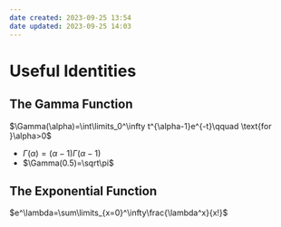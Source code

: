 ```yaml
---
date created: 2023-09-25 13:54
date updated: 2023-09-25 14:03
---
```


# Useful Identities

## The Gamma Function

$\Gamma(\alpha)=\int\limits_0^\infty t^{\alpha-1}e^{-t}\qquad \text{for }\alpha>0$

- $\Gamma(\alpha)=(\alpha-1)\Gamma(\alpha-1)$
- $\Gamma(0.5)=\sqrt\pi$

## The Exponential Function

$e^\lambda=\sum\limits_{x=0}^\infty\frac{\lambda^x}{x!}$
